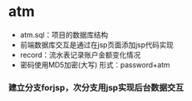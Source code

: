 # atm
* atm.sql：项目的数据库结构
* 前端数据库交互是通过在jsp页面添加jsp代码实现
* record：流水表记录账户金额变化情况
* 密码使用MD5加密(大写)	形式：password+atm
### 建立分支forjsp，次分支用jsp实现后台数据交互
